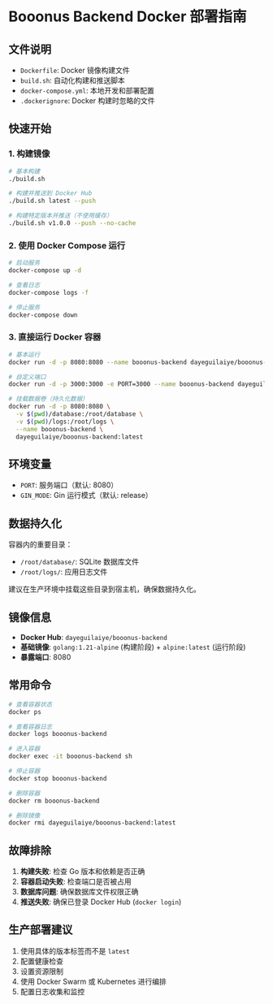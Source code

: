 # Booonus Backend Docker 部署指南

## 文件说明

- `Dockerfile`: Docker 镜像构建文件
- `build.sh`: 自动化构建和推送脚本
- `docker-compose.yml`: 本地开发和部署配置
- `.dockerignore`: Docker 构建时忽略的文件

## 快速开始

### 1. 构建镜像

```bash
# 基本构建
./build.sh

# 构建并推送到 Docker Hub
./build.sh latest --push

# 构建特定版本并推送（不使用缓存）
./build.sh v1.0.0 --push --no-cache
```

### 2. 使用 Docker Compose 运行

```bash
# 启动服务
docker-compose up -d

# 查看日志
docker-compose logs -f

# 停止服务
docker-compose down
```

### 3. 直接运行 Docker 容器

```bash
# 基本运行
docker run -d -p 8080:8080 --name booonus-backend dayeguilaiye/booonus-backend:latest

# 自定义端口
docker run -d -p 3000:3000 -e PORT=3000 --name booonus-backend dayeguilaiye/booonus-backend:latest

# 挂载数据卷（持久化数据）
docker run -d -p 8080:8080 \
  -v $(pwd)/database:/root/database \
  -v $(pwd)/logs:/root/logs \
  --name booonus-backend \
  dayeguilaiye/booonus-backend:latest
```

## 环境变量

- `PORT`: 服务端口（默认: 8080）
- `GIN_MODE`: Gin 运行模式（默认: release）

## 数据持久化

容器内的重要目录：
- `/root/database/`: SQLite 数据库文件
- `/root/logs/`: 应用日志文件

建议在生产环境中挂载这些目录到宿主机，确保数据持久化。

## 镜像信息

- **Docker Hub**: `dayeguilaiye/booonus-backend`
- **基础镜像**: `golang:1.21-alpine` (构建阶段) + `alpine:latest` (运行阶段)
- **暴露端口**: 8080

## 常用命令

```bash
# 查看容器状态
docker ps

# 查看容器日志
docker logs booonus-backend

# 进入容器
docker exec -it booonus-backend sh

# 停止容器
docker stop booonus-backend

# 删除容器
docker rm booonus-backend

# 删除镜像
docker rmi dayeguilaiye/booonus-backend:latest
```

## 故障排除

1. **构建失败**: 检查 Go 版本和依赖是否正确
2. **容器启动失败**: 检查端口是否被占用
3. **数据库问题**: 确保数据库文件权限正确
4. **推送失败**: 确保已登录 Docker Hub (`docker login`)

## 生产部署建议

1. 使用具体的版本标签而不是 `latest`
2. 配置健康检查
3. 设置资源限制
4. 使用 Docker Swarm 或 Kubernetes 进行编排
5. 配置日志收集和监控
